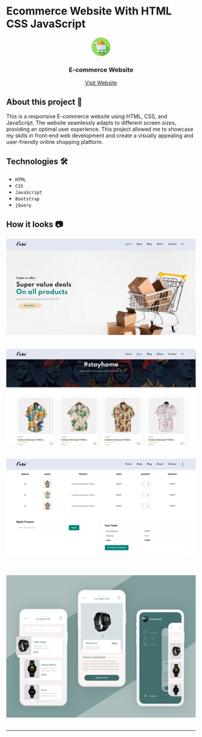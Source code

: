 # Ecommerce Website With HTML CSS JavaScript

<div align = "center">
    <img src="./img/icon1.png" alt="Logo" width="50px">
</div>

<h3 align="center"><b>E-commerce Website</b></h3>

<p align="center">
    <a href="[https://sahadcmd.github.io/Ecommerce-Website/](https://gouravsemwal321.github.io/E-Commerce_website/)" target="_blank">Visit Website</a>
</p>

## About this project 🚀

This is a responsive E-commerce website using HTML, CSS, and JavaScript. The website seamlessly adapts to different screen sizes, providing an optimal user experience. This project allowed me to showcase my skills in front-end web development and create a visually appealing and user-friendly online shopping platform.

## Technologies 🛠️

* `HTML`
* `CSS`
* `JavaScript`
* `Bootstrap`
* `jQuery`

## How it looks 📷

<div align="center">
    <img src="./img/Screenshot/Screenshot01.png">
</div>

<br>
<br>

<div align="center">
    <img src="./img/Screenshot/Screenshot2.png">
</div>
<br>
<br>

<div align="center">
    <img src="./img/Screenshot/Screenshot3.png">
</div>
<br>

<br>
<br>

<div align="center">
  <img src="./img/about/a2.jpg">
</div>

<br>
<hr>

